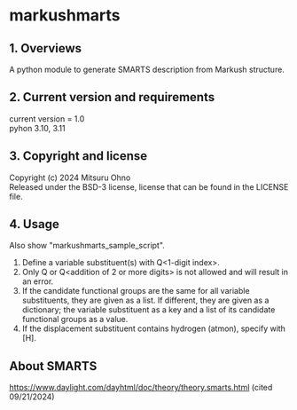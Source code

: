 # markushmarts

## 1. Overviews  
A python module to generate SMARTS description from Markush structure.  

## 2. Current version and requirements
current version = 1.0  
pyhon 3.10, 3.11

## 3. Copyright and license
Copyright (c) 2024 Mitsuru Ohno  
Released under the BSD-3 license, license that can be found in the LICENSE file.  

## 4. Usage    
Also show "markushmarts_sample_script".  
1. Define a variable substituent(s) with Q<1-digit index>.
2. Only Q or Q<addition of 2 or more digits> is not allowed and will result in an error.
3. If the candidate functional groups are the same for all variable substituents, they are given as a list. If different, they are given as a dictionary; the variable substituent as a key and a list of its candidate functional groups as a value. 
4. If the displacement substituent contains hydrogen (atmon), specify with [H]. 
  
## About SMARTS  
https://www.daylight.com/dayhtml/doc/theory/theory.smarts.html (cited 09/21/2024)  
